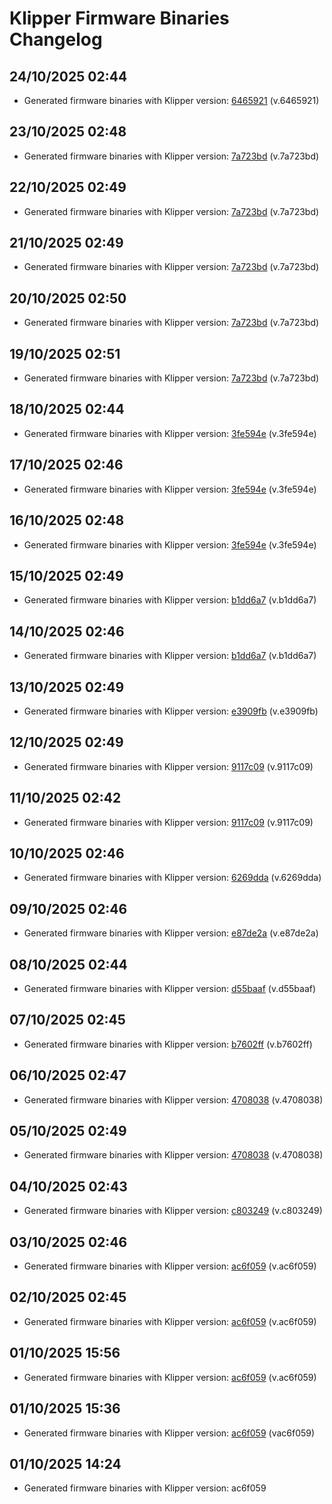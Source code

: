 # Klipper Firmware Binaries Changelog

## 24/10/2025 02:44
- Generated firmware binaries with Klipper version: [6465921](https://github.com/Klipper3d/klipper/commit/6465921) (v.6465921)

## 23/10/2025 02:48
- Generated firmware binaries with Klipper version: [7a723bd](https://github.com/Klipper3d/klipper/commit/7a723bd) (v.7a723bd)

## 22/10/2025 02:49
- Generated firmware binaries with Klipper version: [7a723bd](https://github.com/Klipper3d/klipper/commit/7a723bd) (v.7a723bd)

## 21/10/2025 02:49
- Generated firmware binaries with Klipper version: [7a723bd](https://github.com/Klipper3d/klipper/commit/7a723bd) (v.7a723bd)

## 20/10/2025 02:50
- Generated firmware binaries with Klipper version: [7a723bd](https://github.com/Klipper3d/klipper/commit/7a723bd) (v.7a723bd)

## 19/10/2025 02:51
- Generated firmware binaries with Klipper version: [7a723bd](https://github.com/Klipper3d/klipper/commit/7a723bd) (v.7a723bd)

## 18/10/2025 02:44
- Generated firmware binaries with Klipper version: [3fe594e](https://github.com/Klipper3d/klipper/commit/3fe594e) (v.3fe594e)

## 17/10/2025 02:46
- Generated firmware binaries with Klipper version: [3fe594e](https://github.com/Klipper3d/klipper/commit/3fe594e) (v.3fe594e)

## 16/10/2025 02:48
- Generated firmware binaries with Klipper version: [3fe594e](https://github.com/Klipper3d/klipper/commit/3fe594e) (v.3fe594e)

## 15/10/2025 02:49
- Generated firmware binaries with Klipper version: [b1dd6a7](https://github.com/Klipper3d/klipper/commit/b1dd6a7) (v.b1dd6a7)

## 14/10/2025 02:46
- Generated firmware binaries with Klipper version: [b1dd6a7](https://github.com/Klipper3d/klipper/commit/b1dd6a7) (v.b1dd6a7)

## 13/10/2025 02:49
- Generated firmware binaries with Klipper version: [e3909fb](https://github.com/Klipper3d/klipper/commit/e3909fb) (v.e3909fb)

## 12/10/2025 02:49
- Generated firmware binaries with Klipper version: [9117c09](https://github.com/Klipper3d/klipper/commit/9117c09) (v.9117c09)

## 11/10/2025 02:42
- Generated firmware binaries with Klipper version: [9117c09](https://github.com/Klipper3d/klipper/commit/9117c09) (v.9117c09)

## 10/10/2025 02:46
- Generated firmware binaries with Klipper version: [6269dda](https://github.com/Klipper3d/klipper/commit/6269dda) (v.6269dda)

## 09/10/2025 02:46
- Generated firmware binaries with Klipper version: [e87de2a](https://github.com/Klipper3d/klipper/commit/e87de2a) (v.e87de2a)

## 08/10/2025 02:44
- Generated firmware binaries with Klipper version: [d55baaf](https://github.com/Klipper3d/klipper/commit/d55baaf) (v.d55baaf)

## 07/10/2025 02:45
- Generated firmware binaries with Klipper version: [b7602ff](https://github.com/Klipper3d/klipper/commit/b7602ff) (v.b7602ff)

## 06/10/2025 02:47
- Generated firmware binaries with Klipper version: [4708038](https://github.com/Klipper3d/klipper/commit/4708038) (v.4708038)

## 05/10/2025 02:49
- Generated firmware binaries with Klipper version: [4708038](https://github.com/Klipper3d/klipper/commit/4708038) (v.4708038)

## 04/10/2025 02:43
- Generated firmware binaries with Klipper version: [c803249](https://github.com/Klipper3d/klipper/commit/c803249) (v.c803249)

## 03/10/2025 02:46
- Generated firmware binaries with Klipper version: [ac6f059](https://github.com/Klipper3d/klipper/commit/ac6f059) (v.ac6f059)

## 02/10/2025 02:45
- Generated firmware binaries with Klipper version: [ac6f059](https://github.com/Klipper3d/klipper/commit/ac6f059) (v.ac6f059)

## 01/10/2025 15:56
- Generated firmware binaries with Klipper version: [ac6f059](https://github.com/Klipper3d/klipper/commit/ac6f059) (v.ac6f059)

## 01/10/2025 15:36
- Generated firmware binaries with Klipper version: [ac6f059](https://github.com/Klipper3d/klipper/commit/ac6f059) (vac6f059)

## 01/10/2025 14:24
- Generated firmware binaries with Klipper version: ac6f059

